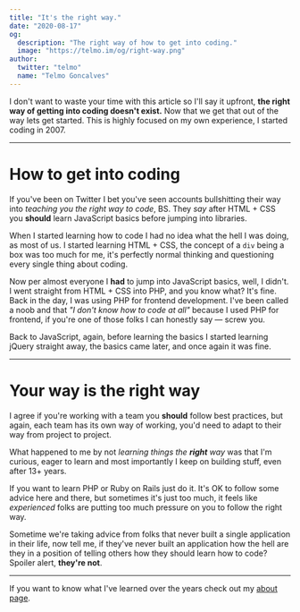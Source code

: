 ```yaml
---
title: "It's the right way."
date: "2020-08-17"
og:
  description: "The right way of how to get into coding."
  image: "https://telmo.im/og/right-way.png"
author:
  twitter: "telmo"
  name: "Telmo Goncalves"
---
```


I don't want to waste your time with this article so I'll say it upfront,
**the right way of getting into coding doesn't exist.** Now that we get that out of the way lets get started. This is highly focused on
my own experience, I started coding in 2007.

---

# How to get into coding

If you've been on Twitter I bet you've seen accounts bullshitting their way into
_teaching you the right way to code_, BS. They _say_ after HTML + CSS
you **should** learn JavaScript basics before jumping into libraries.

When I started learning how to code I had no idea what the hell I was doing,
as most of us. I started learning HTML + CSS, the concept of a `div` being a box
was too much for me, it's perfectly normal thinking and questioning every single thing
about coding.

Now per almost everyone I **had** to jump into JavaScript basics, well, I didn't. I went
straight from HTML + CSS into PHP, and you know what? It's fine. Back in the day, I was
using PHP for frontend development. I've been called a noob and that _"I don't know how to code at all"_
because I used PHP for frontend, if you're one of those folks I can honestly say — screw you.

Back to JavaScript, again, before learning the basics I started learning jQuery straight away,
the basics came later, and once again it was fine.

---

# Your way is the right way

I agree if you're working with a team you **should** follow best practices, but again, each
team has its own way of working, you'd need to adapt to their way from project to project.

What happened to me by not _learning things the **right** way_ was that I'm curious,
eager to learn and most importantly I keep on building stuff, even after 13+ years.

If you want to learn PHP or Ruby on Rails just do it. It's OK to follow some advice here and there,
but sometimes it's just too much, it feels like _experienced_ folks are putting too much
pressure on you to follow the right way.

Sometime we're taking advice from folks that never built a single application in their
life, now tell me, if they've never built an application how the hell are they in a position
of telling others how they should learn how to code? Spoiler alert, **they're not**.

---

If you want to know what I've learned over the years check out my [about page](/about).

<br />
<br />
